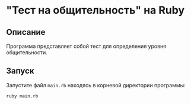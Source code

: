 # "Тест на общительность" на Ruby

## Описание
Программа представляет собой тест для определения уровня общительности.

## Запуск
Запустите файл `main.rb` находясь в корневой директории программы:
```
ruby main.rb
```
